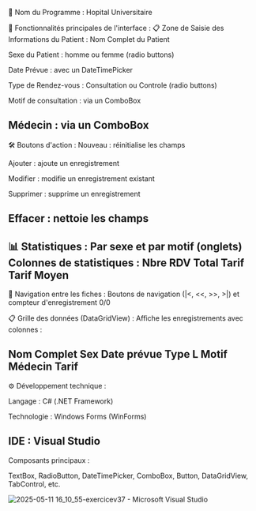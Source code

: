 🏥 Nom du Programme :
   Hopital Universitaire

🧾 Fonctionnalités principales de l'interface :
📋 Zone de Saisie des Informations du Patient :
  Nom Complet du Patient

   Sexe du Patient : homme ou femme (radio buttons)

   Date Prévue : avec un DateTimePicker

   Type de Rendez-vous : Consultation ou Controle (radio buttons)

   Motif de consultation : via un ComboBox

   Médecin : via un ComboBox
------------------------------------
🛠️ Boutons d'action :
   Nouveau : réinitialise les champs

   Ajouter : ajoute un enregistrement

   Modifier : modifie un enregistrement existant

  Supprimer : supprime un enregistrement

  Effacer : nettoie les champs
-------------------------------------
📊 Statistiques :
   Par sexe et par motif (onglets)
   Colonnes de statistiques :
   Nbre RDV
   Total Tarif
   Tarif Moyen
----------------------------------
📑 Navigation entre les fiches :
    Boutons de navigation (|<, <<, >>, >|) et compteur d'enregistrement 0/0

📋 Grille des données (DataGridView) :
 Affiche les enregistrements avec colonnes :

Nom Complet
Sex
Date prévue
Type
L Motif
Médecin
Tarif
----------------------------------
⚙️ Développement technique :

 Langage : C# (.NET Framework)

 Technologie : Windows Forms (WinForms)

 IDE : Visual Studio
-----------------------------------
Composants principaux :

   TextBox, RadioButton, DateTimePicker, ComboBox, Button, DataGridView, TabControl, etc.

![2025-05-11 16_10_55-exercicev37 - Microsoft Visual Studio](https://github.com/user-attachments/assets/aee3abf0-af4c-43fc-9250-101f6ea9e065)

